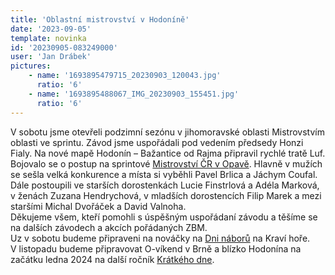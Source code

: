```yaml
---
title: 'Oblastní mistrovství v Hodoníně'
date: '2023-09-05'
template: novinka
id: '20230905-083249000'
user: 'Jan Drábek'
pictures:
    - name: '1693895479715_20230903_120043.jpg'
      ratio: '6'
    - name: '1693895488067_IMG_20230903_155451.jpg'
      ratio: '6'
---
```

V sobotu jsme otevřeli podzimní sezónu v jihomoravské oblasti Mistrovstvím oblasti ve sprintu. Závod jsme uspořádali pod vedením předsedy Honzi Fialy. Na nové mapě Hodonín – Bažantice od Rajma připravil rychlé tratě Luf.  
Bojovalo se o postup na sprintové [Mistrovství ČR v Opavě](http://mcr2023.obopava.cz/). Hlavně v mužích se sešla velká konkurence a místa si vyběhli Pavel Brlica a Jáchym Coufal. Dále postoupili ve starších dorostenkách Lucie Finstrlová a Adéla Marková, v ženách Zuzana Hendrychová, v mladších dorostencích Filip Marek a mezi staršími Michal Dvořáček a David Valnoha.  
Děkujeme všem, kteří pomohli s úspěšným uspořádaní závodu a těšíme se na dalších závodech a akcích pořádaných ZBM.  
Uz v sobotu budeme připraveni na nováčky na [Dni náborů](https://www.dennaboru.cz/sporty-a-kluby/sk-zabovresky-brno) na Kraví hoře.  
V listopadu budeme připravovat O-víkend v Brně a blízko Hodonína na začátku ledna 2024 na další ročník [Krátkého dne](https://kratkyden.zabiny.club/).

